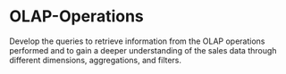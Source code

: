 # OLAP-Operations
Develop the queries to retrieve information from the OLAP operations performed and to gain a deeper understanding of the sales data through different dimensions, aggregations, and filters.
